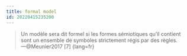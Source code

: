 ```yaml
---
title: formal model
id: 20220415235200
---
```


> Un modèle sera dit formel si les formes sémiotiques qu’il contient sont un ensemble de symboles strictement régis par des règles.  
—@Meunier2017 [7] 
{lang=fr}

